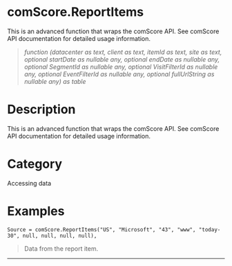 ﻿# comScore.ReportItems
This is an advanced function that wraps the comScore API. See comScore API documentation for detailed usage information.
> _function (datacenter as text, client as text, itemId as text, site as text, optional startDate as nullable any, optional endDate as nullable any, optional SegmentId as nullable any, optional VisitFilterId as nullable any, optional EventFilterId as nullable any, optional fullUrlString as nullable any) as table_
# Description 
This is an advanced function that wraps the comScore API. See comScore API documentation for detailed usage information.
# Category 
Accessing data
# Examples 

```
Source = comScore.ReportItems("US", "Microsoft", "43", "www", "today-30", null, null, null, null),
```
> Data from the report item.
***
